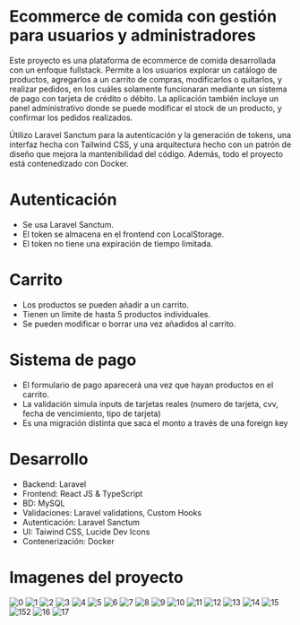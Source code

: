 # Ecommerce de comida con gestión para usuarios y administradores

Este proyecto es una plataforma de ecommerce de comida desarrollada con un enfoque fullstack. Permite a los usuarios explorar un catálogo de productos, agregarlos a un carrito de compras, modificarlos o quitarlos, y realizar pedidos, en los cuáles solamente funcionaran mediante un sistema de pago con tarjeta de crédito o débito. La aplicación también incluye un panel administrativo donde se puede modificar el stock de un producto, y confirmar los pedidos realizados.

Útilizo Laravel Sanctum para la autenticación y la generación de tokens, una interfaz hecha con Tailwind CSS, y una arquitectura hecho con un patrón de diseño que mejora la mantenibilidad del código. Además, todo el proyecto está contenedizado con Docker.

# Autenticación
- Se usa Laravel Sanctum.
- El token se almacena en el frontend con LocalStorage.
- El token no tiene una expiración de tiempo limitada.

# Carrito
- Los productos se pueden añadir a un carrito.
- Tienen un límite de hasta 5 productos individuales.
- Se pueden modificar o borrar una vez añadidos al carrito.

# Sistema de pago
- El formulario de pago aparecerá una vez que hayan productos en el carrito.
- La validación simula inputs de tarjetas reales (numero de tarjeta, cvv, fecha de vencimiento, tipo de tarjeta)
- Es una migración distinta que saca el monto a través de una foreign key

# Desarrollo
- Backend: Laravel
- Frontend: React JS & TypeScript
- BD: MySQL
- Validaciones: Laravel validations, Custom Hooks
- Autenticación: Laravel Sanctum 
- UI: Taiwind CSS, Lucide Dev Icons
- Contenerización: Docker

# Imagenes del proyecto

![0](https://i.imgur.com/EcMfGaq.jpeg)
![1](https://i.imgur.com/kUl2OQH.jpeg)
![2](https://i.imgur.com/9HD2Nju.jpeg)
![3](https://i.imgur.com/Pd9vu4v.jpeg)
![4](https://i.imgur.com/f8EulJM.jpeg)
![5](https://i.imgur.com/NkZlkZl.jpeg)
![6](https://i.imgur.com/vAWgqVT.jpeg)
![7](https://i.imgur.com/FGDZVzK.jpeg)
![8](https://i.imgur.com/Qsvb7E0.jpeg)
![9](https://i.imgur.com/DYLSHJo.jpeg)
![10](https://i.imgur.com/v6wFTQW.jpeg)
![11](https://i.imgur.com/pWD0Ox9.jpeg)
![12](https://i.imgur.com/3zTxWNp.jpeg)
![13](https://i.imgur.com/ObxJOXZ.jpeg)
![14](https://i.imgur.com/iuxZJcI.jpeg)
![15](https://i.imgur.com/J8wtAj2.jpeg)
![152](https://i.imgur.com/87MujyK.jpeg)
![16](https://i.imgur.com/uXvCWEf.jpeg)
![17](https://i.imgur.com/Kxr5Bls.jpeg)
